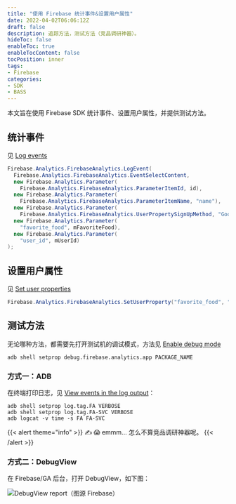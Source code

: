 ```yaml
---
title: "使用 Firebase 统计事件&设置用户属性"
date: 2022-04-02T06:06:12Z
draft: false
description: 追踪方法，测试方法（竞品调研神器）。
hideToc: false
enableToc: true
enableTocContent: false
tocPosition: inner
tags:
- Firebase
categories:
- SDK
- BASS
---
```


本文旨在使用 Firebase SDK 统计事件、设置用户属性，并提供测试方法。

## 统计事件

见 [Log events](https://firebase.google.com/docs/analytics/unity/events#log_events_2)

```C#
Firebase.Analytics.FirebaseAnalytics.LogEvent(
  Firebase.Analytics.FirebaseAnalytics.EventSelectContent,
  new Firebase.Analytics.Parameter(
    Firebase.Analytics.FirebaseAnalytics.ParameterItemId, id),
  new Firebase.Analytics.Parameter(
    Firebase.Analytics.FirebaseAnalytics.ParameterItemName, "name"),
  new Firebase.Analytics.Parameter(
    Firebase.Analytics.FirebaseAnalytics.UserPropertySignUpMethod, "Google"),
  new Firebase.Analytics.Parameter(
    "favorite_food", mFavoriteFood),
  new Firebase.Analytics.Parameter(
    "user_id", mUserId)
);
```

## 设置用户属性

见 [Set user properties](https://firebase.google.com/docs/analytics/unity/properties#set_user_properties_2)

```C#
Firebase.Analytics.FirebaseAnalytics.SetUserProperty("favorite_food", "ice cream");
```

## 测试方法

无论哪种方法，都需要先打开测试机的调试模式，方法见 [Enable debug mode](https://firebase.google.com/docs/analytics/debugview#enable_debug_mode)

```shell
adb shell setprop debug.firebase.analytics.app PACKAGE_NAME
```

### 方式一：ADB

在终端打印日志，见 [View events in the log output](https://firebase.google.com/docs/analytics/unity/events#view_events_in_the_log_output)：

```shell
adb shell setprop log.tag.FA VERBOSE
adb shell setprop log.tag.FA-SVC VERBOSE
adb logcat -v time -s FA FA-SVC
```

{{< alert theme="info" >}}
✍ 😱 emmm... 怎么不算竞品调研神器呢。
{{< /alert >}}

### 方式二：DebugView

在 Firebase/GA 后台，打开 DebugView，如下图：

<img src='https://firebase.google.com/static/docs/analytics/images/report.png' alt='DebugView report（图源 Firebase）'>